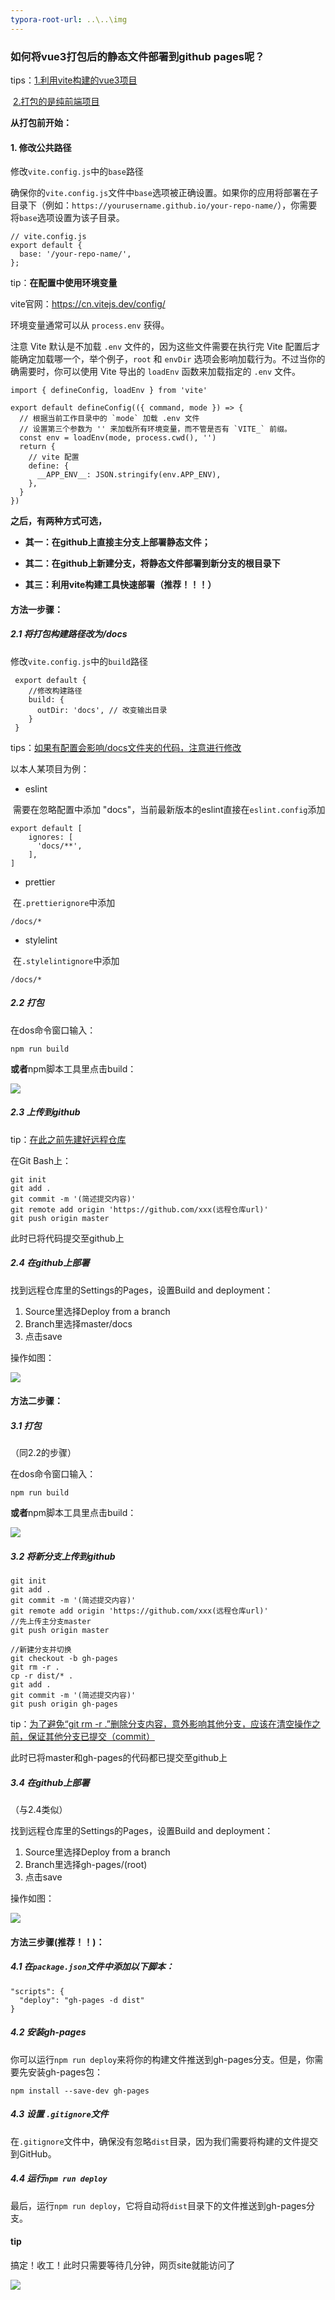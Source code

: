 ```yaml
---
typora-root-url: ..\..\img
---
```


### 如何将vue3打包后的静态文件部署到github pages呢？



tips：<u>1.利用vite构建的vue3项目</u>

​		   <u>2.打包的是纯前端项目</u>



**从打包前开始：**

#### 1. 修改公共路径

修改`vite.config.js`中的`base`路径

确保你的`vite.config.js`文件中`base`选项被正确设置。如果你的应用将部署在子目录下（例如：`https://yourusername.github.io/your-repo-name/`），你需要将`base`选项设置为该子目录。

```
// vite.config.js
export default {
  base: '/your-repo-name/',
};
```



tip：**在配置中使用环境变量**

vite官网：https://cn.vitejs.dev/config/

环境变量通常可以从 `process.env` 获得。

注意 Vite 默认是不加载 `.env` 文件的，因为这些文件需要在执行完 Vite 配置后才能确定加载哪一个，举个例子，`root` 和 `envDir` 选项会影响加载行为。不过当你的确需要时，你可以使用 Vite 导出的 `loadEnv` 函数来加载指定的 `.env` 文件。

```
import { defineConfig, loadEnv } from 'vite'

export default defineConfig(({ command, mode }) => {
  // 根据当前工作目录中的 `mode` 加载 .env 文件
  // 设置第三个参数为 '' 来加载所有环境变量，而不管是否有 `VITE_` 前缀。
  const env = loadEnv(mode, process.cwd(), '')
  return {
    // vite 配置
    define: {
      __APP_ENV__: JSON.stringify(env.APP_ENV),
    },
  }
})
```





**之后，有两种方式可选，**

- **其一：在github上直接主分支上部署静态文件；**

- **其二：在github上新建分支，将静态文件部署到新分支的根目录下**

- **其三：利用vite构建工具快速部署（推荐！！！）**



#### 方法一步骤：

##### 2.1 将打包构建路径改为/docs

修改`vite.config.js`中的`build`路径

```
 export default {
 	//修改构建路径
    build: {
      outDir: 'docs', // 改变输出目录
    }
 }
```

tips：<u>如果有配置会影响/docs文件夹的代码，注意进行修改</u>

以本人某项目为例：

- eslint

​			需要在忽略配置中添加 "docs"，当前最新版本的eslint直接在`eslint.config`添加

```
export default [
	ignores: [
      'docs/**',
    ],
]
```

- prettier

​			在`.prettierignore`中添加

```
/docs/*
```

- stylelint

​			在`.stylelintignore`中添加

```
/docs/*
```



##### 2.2 打包

在dos命令窗口输入：

```
npm run build 
```

**或者**npm脚本工具里点击build：

![](/githubPages/build.png)

##### 2.3 上传到github

tip：<u>在此之前先建好远程仓库</u>

在Git Bash上：

```
git init
git add .
git commit -m '(简述提交内容)'
git remote add origin 'https://github.com/xxx(远程仓库url)'
git push origin master
```

此时已将代码提交至github上

##### 2.4 在github上部署

找到远程仓库里的Settings的Pages，设置Build and deployment：

1. Source里选择Deploy from a branch
2. Branch里选择master/docs
3. 点击save

操作如图：

![](/githubPages/githubDeployment.png)



#### 方法二步骤：

##### 3.1 打包

（同2.2的步骤）

在dos命令窗口输入：

```
npm run build 
```

**或者**npm脚本工具里点击build：

![](/githubPages/build.png)

##### 3.2 将新分支上传到github

```
git init
git add .
git commit -m '(简述提交内容)'
git remote add origin 'https://github.com/xxx(远程仓库url)'
//先上传主分支master
git push origin master

//新建分支并切换
git checkout -b gh-pages
git rm -r .
cp -r dist/* .
git add .
git commit -m '(简述提交内容)'
git push origin gh-pages
```

tip：<u>为了避免“git rm -r .”删除分支内容，意外影响其他分支，应该在清空操作之前，保证其他分支已提交（commit）</u>

此时已将master和gh-pages的代码都已提交至github上

##### 3.4 在github上部署

（与2.4类似）

找到远程仓库里的Settings的Pages，设置Build and deployment：

1. Source里选择Deploy from a branch
2. Branch里选择gh-pages/(root)
3. 点击save

操作如图：

![](/githubPages/gh-pages.png)



#### **方法三步骤**(推荐！！)：

##### 4.1 在`package.json`文件中添加以下脚本：

```
"scripts": {
  "deploy": "gh-pages -d dist"
}
```

##### 4.2  安装gh-pages

你可以运行`npm run deploy`来将你的构建文件推送到gh-pages分支。但是，你需要先安装gh-pages包：

```
npm install --save-dev gh-pages
```

##### 4.3 设置 `.gitignore`文件

在`.gitignore`文件中，确保没有忽略`dist`目录，因为我们需要将构建的文件提交到GitHub。

##### 4.4 运行`npm run deploy`

最后，运行`npm run deploy`，它将自动将`dist`目录下的文件推送到gh-pages分支。



#### tip

搞定！收工！此时只需要等待几分钟，网页site就能访问了

![](/githubPages/site.png)



